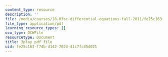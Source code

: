 ```yaml
---
content_type: resource
description: ''
file: /media/courses/18-03sc-differential-equations-fall-2011/fe25c163f74bd142702441c7fc45d021_kRR9EVzr4lc.pdf
file_type: application/pdf
learning_resource_types: []
ocw_type: OCWFile
resourcetype: Document
title: 3play pdf file
uid: fe25c163-f74b-d142-7024-41c7fc45d021
---
```

